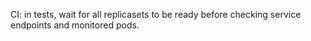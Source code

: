 CI: in tests, wait for all replicasets to be ready before checking service endpoints and monitored pods.

